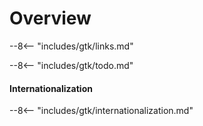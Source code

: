 # Overview

--8<-- "includes/gtk/links.md"

--8<-- "includes/gtk/todo.md"

#### Internationalization

--8<-- "includes/gtk/internationalization.md"
